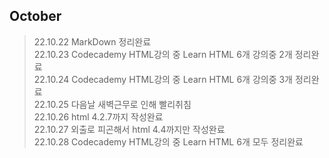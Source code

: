 ## October <br/>
> 22.10.22 MarkDown 정리완료<br/>
> 22.10.23 Codecademy HTML강의 중 Learn HTML 6개 강의중 2개 정리완료<br/>
> 22.10.24 Codecademy HTML강의 중 Learn HTML 6개 강의중 3개 정리완료<br/>
> 22.10.25 다음날 새벽근무로 인해 빨리취침<br/>
> 22.10.26 html 4.2.7까지 작성완료<br/>
> 22.10.27 외출로 피곤해서 html 4.4까지만 작성완료<br/>
> 22.10.28 Codecademy HTML강의 중 Learn HTML 6개 모두 정리완료<br/>

